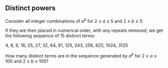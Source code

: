 ## Distinct powers

Consider all integer combinations of <i>a</i><sup><i>b</i></sup> for 2 &#x2264; <i>a</i> &#x2264; 5 and 2 &#x2264; <i>b</i> &#x2264; 5:

If they are then placed in numerical order, with any repeats removed, we get the following sequence of 15 distinct terms:

4, 8, 9, 16, 25, 27, 32, 64, 81, 125, 243, 256, 625, 1024, 3125

How many distinct terms are in the sequence generated by <i>a</i><sup><i>b</i></sup> for 2 &#x2264; <i>a</i> &#x2264; 100 and 2 &#x2264; <i>b</i> &#x2264; 100?
